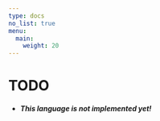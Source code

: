 ```yaml
---
type: docs
no_list: true
menu:
  main:
    weight: 20
---
```


# TODO

- ##### This language is not implemented yet!